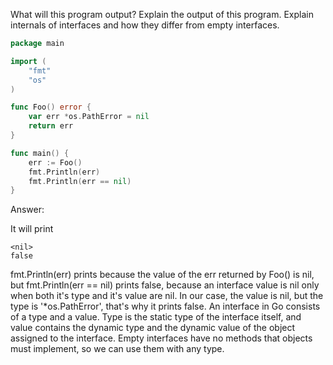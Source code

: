 What will this program output? Explain the output of this program. Explain internals of interfaces and how they differ 
from empty interfaces.
```go
package main

import (
	"fmt"
	"os"
)

func Foo() error {
	var err *os.PathError = nil
	return err
}

func main() {
	err := Foo()
	fmt.Println(err)
	fmt.Println(err == nil)
}
```

Answer:

It will print
```
<nil>
false
```
fmt.Println(err) prints <nil> because the value of the err returned by Foo() is nil, but fmt.Println(err == nil) prints
false, because an interface value is nil only when both it's type and it's value are nil. In our case, the value is nil,
but the type is '*os.PathError', that's why it prints false. 
An interface in Go consists of a type and a value. Type is the static type of the interface itself, and value contains the 
dynamic type and the dynamic value of the object assigned to the interface. Empty interfaces have no methods that objects 
must implement, so we can use them with any type.
